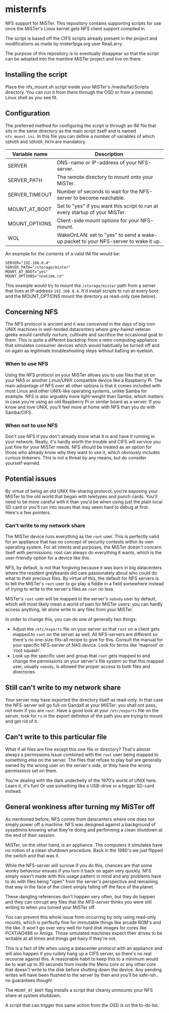# misternfs
NFS support for MiSTer. This repository contains supporting scripts for use once the
MiSTer's Linux kernel gets NFS client support compiled in.

The script is based off the CIFS scripts already present in the project and modifications
as made by misterfpga.org user RealLarry.

The purpose of this repository is to eventually disappear so that the script can be adopted
into the mainline MiSTer project and live on there.

## Installing the script

Place the nfs_mount.sh script inside your MiSTer's /media/fat/Scripts directory. You can run
it from there through the OSD or from a (remote) Linux shell as you see fit.

## Configuration

The preferred method for configuring the script is through an INI file that sits in the same
directory as the main script itself and is named ```nfs_mount.ini```. In this file you can
define a number of variables of which ```SERVER``` and ```SERVER_PATH``` are mandatory.

| Variable name | Description |
|---------------|-------------|
| SERVER        | DNS-name or IP-address of your NFS-server. |
| SERVER_PATH   | The remote directory to mount onto your MiSTer. |
| SERVER_TIMEOUT | Number of seconds to wait for the NFS-server to become reachable. |
| MOUNT_AT_BOOT | Set to "yes" if you want this script to run at every startup of your MiSTer. |
| MOUNT_OPTIONS | Client-side mount options for your NFS-mount. |
| WOL | WakeOnLAN: set to "yes" to send a wake-up packet to your NFS-server to wake it up. |

An example for the contents of a valid INI file would be:

```
SERVER="192.168.0.4"
SERVER_PATH="/storage/mister"
MOUNT_AT_BOOT="yes"
MOUNT_OPTIONS="noatime,ro"
```

This example would try to mount the ```/storage/mister``` path from a server that lives at
IP-address ```192.168.0.4```. It'd install scripts to run at every boot and the MOUNT_OPTIONS
mount the directory as read-only (see below).

## Concerning NFS

The NFS protocol is ancient and it was conceived in the days of big-iron UNIX machines in
well-tended datacenters where grey-haired veteran geeks would carefully nurture, cultivate
and sacrifice the occasional goat to them. This is quite a different backdrop from a retro
computing appliance that simulates consumer devices which would habitually be turned off
and on again as legitimate troubleshooting steps without batting an eyelash.

### When to use NFS

Using the NFS protocol on your MiSTer allows you to use files that sit on your NAS or another
Linux/UNIX compatible device like a Raspberry Pi. The main advantage of NFS over all other options
is that it comes included with most Linux and other UNIX-like operating systems, unlike Samba for
example. NFS is also arguably more light-weight than Samba, which matters in case you're using an
old Raspberry Pi or similar board as a server. If you know and love UNIX, you'll feel more at home
with NFS than you do with Samba/CIFS.

### When not to use NFS

Don't use NFS if you don't already know what it is and have it running in your network. Really, it's
hardly worth the trouble and CIFS will service you just fine for your MiSTer needs. NFS should
be treated as an option for those who already know why they want to use it, which obviously includes
curious tinkerers. This is not a threat by any means, but do consider yourself warned.

## Potential issues

By virtue of being an old UNIX file-sharing protocol, you're exposing your MiSTer to the old world that
began with teletypes and punch cards. You'll need to be more careful with it than you'd be when using just
the plain local SD card or you'll run into issues that may seem hard to debug at first. Here's a few
pointers.

### Can't write to my network share

The MiSTer device runs everything as the ```root``` user. This is perfectly valid for an appliance
that has no concept of security contexts within its own operating system. For all intents and purposes,
the MiSTer doesn't concern itself with permissions: root can always do everything it wants, which is
the user-friendly option for a device like this.

NFS, by default, is not that forgiving because it was born in big datacenters where the resident 
greybeards did care passionately about who could do what to their precious files. By virtue of
this, the default for NFS servers is to tell the MiSTer's ```root``` user to go play a fiddle 
in a field somewhere instead of trying to write to the server's files as ```root``` no less.

MiSTer's ```root``` user will be mapped to the server's ```nobody``` user by default, which will most
likely mean a world of pain for MiSTer users: you can hardly access anything, let alone write to any
files from your MiSTer.

In order to change this, you can do one of generally two things:

  - Adjust the ```/etc/exports``` file on your server so that ```root``` on a client gets mapped to
    ```root``` on the server as well. All NFS-servers are different so there's no one-size-fits-all
    recipe to give for this. Consult the manual for your specific NFS-server of NAS device. Look for
    terms like 'maproot' or 'root squash'.
  - Look up the specific user and group that ```root``` gets mapped to and change the permissions on
    your server's file system so that this mapped user, usually ```nobody```, is allowed the proper
    access to both files and directories.

## Still can't write to my network share

Your server may have exported the directory itself as read-only. In that case the NFS-server will go
full-on Gandalf at your MiSTer: you shall not pass, not even if you are ```root```. Have a good look
at your ```/etc/exports``` file on the server, look for ```ro``` in the export definiton of the path
you are trying to mount and get rid of it.

## Can't write to this particular file

What if all files are fine except this one file or directory? That's almost always a permissions issue
combined with the ```root``` user being mapped to something else on the server. The files that refuse
to play ball are generally owned by the wrong user on the server's side, or they have the wrong
permissions set on them.

You're dealing with the dark underbelly of the 1970's world of UNIX here. Learn it, it's fun! Or use
something like a USB-drive or a bigger SD-card instead.

## General wonkiness after turning my MiSTer off

As mentioned before, NFS comes from datacenters where one does not simply power off a machine. NFS
was designed against a background of sysadmins knowing what they're doing and performing a clean
shutdown at the end of their session.

MiSTer, on the other hand, is an appliance. The computers it simulates have no notion of a clean
shutdown procedure. Back in the 1980's we just flipped the switch and that was it.

While the NFS-server will survive if you do this, chances are that some wonky behaviour ensues if
you turn it back on again very quickly. NFS simply wasn't made with this usage pattern in mind and
any problems have to do with files being "open" from the server's perspective and remaining that way
in the face of the client simply falling off the face of the planet.

These dangling references don't happen very often, but they do happen and they can corrupt any files
that *the NFS-server* thinks you were still writing to when you turned your MiSTer off.

You can prevent this whole issue from occurring by only using read-only mounts, which is perfectly
fine for immutable things like arcade ROM's and the like. It won't go over very well for hard disk
images for cores like PCXT/AO486 or Amiga. Those simulated machines expect their drives to be
writable at all times and things get hairy if they're not.

This is a fact of life when using a datacenter protocol with an appliance and will also happen if
you rudely hang up a CIFS server, so there's no real recourse against this. A reasonable habit to
keep this to a minimum would be to wait up to 30 seconds from inside the Menu core or any other core
that doesn't write to the disk before shutting down the device. Any pending writes will have been
flushed to the server by then and you'll be safe-ish.. no guarantees though!

The ```MOUNT_AT_BOOT``` flag installs a script that cleanly unmounts your NFS share at system shutdown.

A script that can trigger this same action from the OSD is on the to-do list.
